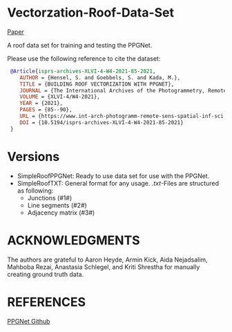 # Vectorzation-Roof-Data-Set

[Paper](https://www.int-arch-photogramm-remote-sens-spatial-inf-sci.net/XLVI-4-W4-2021/85/2021/)

A roof data set for training and testing the PPGNet.

Please use the following reference to cite the dataset:

```bibtex
 @Article{isprs-archives-XLVI-4-W4-2021-85-2021,
	AUTHOR = {Hensel, S. and Goebbels, S. and Kada, M.},
	TITLE = {BUILDING ROOF VECTORIZATION WITH PPGNET},
	JOURNAL = {The International Archives of the Photogrammetry, Remote Sensing and Spatial Information Sciences},
	VOLUME = {XLVI-4/W4-2021},
	YEAR = {2021},
	PAGES = {85--90},
	URL = {https://www.int-arch-photogramm-remote-sens-spatial-inf-sci.net/XLVI-4-W4-2021/85/2021/},
	DOI = {10.5194/isprs-archives-XLVI-4-W4-2021-85-2021}
 }
```



# Versions
- SimpleRoofPPGNet:
	Ready to use data set for use with the PPGNet.
- SimpleRoofTXT:
	General format for any usage. *.txt*-Files are structured as following:
	- Junctions (#1#)
	- Line segments (#2#)
	- Adjacency matrix (#3#)

# ACKNOWLEDGMENTS
The authors are grateful to Aaron Heyde,
Armin Kick, Aida Nejadsalim, Mahboba
Rezai, Anastasia Schlegel, and Kriti Shrestha
for manually creating ground truth data.

# REFERENCES

[PPGNet Github](https://github.com/svip-lab/PPGNet)


